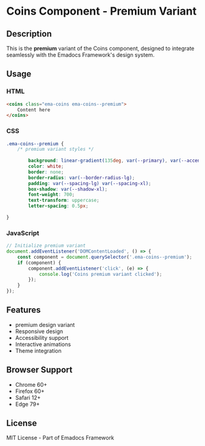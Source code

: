 # Coins Component - Premium Variant

## Description
This is the **premium** variant of the Coins component, designed to integrate seamlessly with the Emadocs Framework's design system.

## Usage

### HTML
```html
<coins class="ema-coins ema-coins--premium">
    Content here
</coins>
```

### CSS
```css
.ema-coins--premium {
    /* premium variant styles */
    
        background: linear-gradient(135deg, var(--primary), var(--accent));
        color: white;
        border: none;
        border-radius: var(--border-radius-lg);
        padding: var(--spacing-lg) var(--spacing-xl);
        box-shadow: var(--shadow-xl);
        font-weight: 700;
        text-transform: uppercase;
        letter-spacing: 0.5px;
    
}
```

### JavaScript
```javascript
// Initialize premium variant
document.addEventListener('DOMContentLoaded', () => {
    const component = document.querySelector('.ema-coins--premium');
    if (component) {
        component.addEventListener('click', (e) => {
            console.log('Coins premium variant clicked');
        });
    }
});
```

## Features
- premium design variant
- Responsive design
- Accessibility support
- Interactive animations
- Theme integration

## Browser Support
- Chrome 60+
- Firefox 60+
- Safari 12+
- Edge 79+

## License
MIT License - Part of Emadocs Framework
